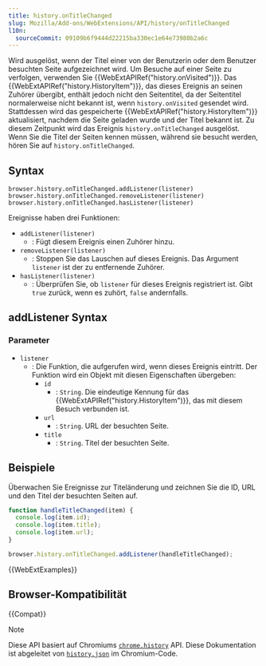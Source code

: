 ```yaml
---
title: history.onTitleChanged
slug: Mozilla/Add-ons/WebExtensions/API/history/onTitleChanged
l10n:
  sourceCommit: 09109b6f9444d22215ba330ec1e64e73980b2a6c
---
```


Wird ausgelöst, wenn der Titel einer von der Benutzerin oder dem Benutzer besuchten Seite aufgezeichnet wird. Um Besuche auf einer Seite zu verfolgen, verwenden Sie {{WebExtAPIRef("history.onVisited")}}. Das {{WebExtAPIRef("history.HistoryItem")}}, das dieses Ereignis an seinen Zuhörer übergibt, enthält jedoch nicht den Seitentitel, da der Seitentitel normalerweise nicht bekannt ist, wenn `history.onVisited` gesendet wird. Stattdessen wird das gespeicherte {{WebExtAPIRef("history.HistoryItem")}} aktualisiert, nachdem die Seite geladen wurde und der Titel bekannt ist. Zu diesem Zeitpunkt wird das Ereignis `history.onTitleChanged` ausgelöst. Wenn Sie die Titel der Seiten kennen müssen, während sie besucht werden, hören Sie auf `history.onTitleChanged`.

## Syntax

```js-nolint
browser.history.onTitleChanged.addListener(listener)
browser.history.onTitleChanged.removeListener(listener)
browser.history.onTitleChanged.hasListener(listener)
```

Ereignisse haben drei Funktionen:

- `addListener(listener)`
  - : Fügt diesem Ereignis einen Zuhörer hinzu.
- `removeListener(listener)`
  - : Stoppen Sie das Lauschen auf dieses Ereignis. Das Argument `listener` ist der zu entfernende Zuhörer.
- `hasListener(listener)`
  - : Überprüfen Sie, ob `listener` für dieses Ereignis registriert ist. Gibt `true` zurück, wenn es zuhört, `false` andernfalls.

## addListener Syntax

### Parameter

- `listener`
  - : Die Funktion, die aufgerufen wird, wenn dieses Ereignis eintritt. Der Funktion wird ein Objekt mit diesen Eigenschaften übergeben:
    - `id`
      - : `String`. Die eindeutige Kennung für das {{WebExtAPIRef("history.HistoryItem")}}, das mit diesem Besuch verbunden ist.
    - `url`
      - : `String`. URL der besuchten Seite.
    - `title`
      - : `String`. Titel der besuchten Seite.

## Beispiele

Überwachen Sie Ereignisse zur Titeländerung und zeichnen Sie die ID, URL und den Titel der besuchten Seiten auf.

```js
function handleTitleChanged(item) {
  console.log(item.id);
  console.log(item.title);
  console.log(item.url);
}

browser.history.onTitleChanged.addListener(handleTitleChanged);
```

{{WebExtExamples}}

## Browser-Kompatibilität

{{Compat}}

> [!NOTE]
> Diese API basiert auf Chromiums [`chrome.history`](https://developer.chrome.com/docs/extensions/reference/api/history#event-onVisited) API. Diese Dokumentation ist abgeleitet von [`history.json`](https://chromium.googlesource.com/chromium/src/+/master/chrome/common/extensions/api/history.json) im Chromium-Code.
